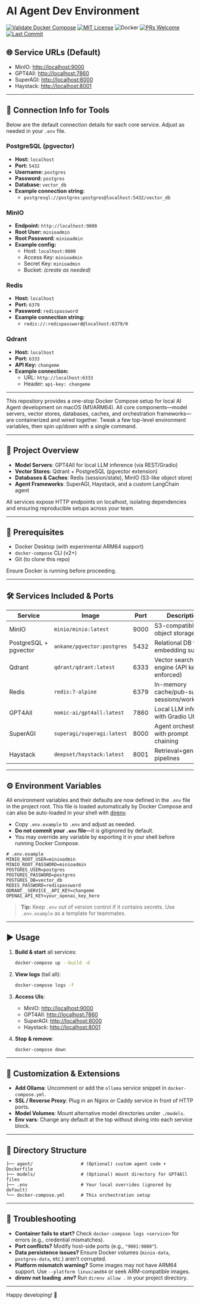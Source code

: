 # AI Agent Dev Environment

[![Validate Docker Compose](https://github.com/ariejan/ai-agent-stack/actions/workflows/validate-docker-compose.yml/badge.svg)](https://github.com/ariejan/ai-agent-stack/actions/workflows/validate-docker-compose.yml)
[![MIT License](https://img.shields.io/github/license/ariejan/ai-agent-stack)](https://github.com/ariejan/ai-agent-stack/blob/main/LICENSE)
![Docker](https://img.shields.io/badge/docker-ready-blue?logo=docker)
[![PRs Welcome](https://img.shields.io/badge/PRs-welcome-brightgreen.svg?style=flat-square)](https://github.com/ariejan/ai-agent-stack/compare)
[![Last Commit](https://img.shields.io/github/last-commit/ariejan/ai-agent-stack)](https://github.com/ariejan/ai-agent-stack/commits/main)

## 🌐 Service URLs (Default)

- MinIO: [http://localhost:9000](http://localhost:9000)
- GPT4All: [http://localhost:7860](http://localhost:7860)
- SuperAGI: [http://localhost:8000](http://localhost:8000)
- Haystack: [http://localhost:8001](http://localhost:8001)

---

## 🔑 Connection Info for Tools

Below are the default connection details for each core service. Adjust as needed in your `.env` file.

### PostgreSQL (pgvector)
- **Host:** `localhost`
- **Port:** `5432`
- **Username:** `postgres`
- **Password:** `postgres`
- **Database:** `vector_db`
- **Example connection string:**
  - `postgresql://postgres:postgres@localhost:5432/vector_db`

### MinIO
- **Endpoint:** `http://localhost:9000`
- **Root User:** `minioadmin`
- **Root Password:** `minioadmin`
- **Example config:**
  - Host: `localhost:9000`
  - Access Key: `minioadmin`
  - Secret Key: `minioadmin`
  - Bucket: *(create as needed)*

### Redis
- **Host:** `localhost`
- **Port:** `6379`
- **Password:** `redispassword`
- **Example connection string:**
  - `redis://:redispassword@localhost:6379/0`

### Qdrant
- **Host:** `localhost`
- **Port:** `6333`
- **API Key:** `changeme`
- **Example connection:**
  - URL: `http://localhost:6333`
  - Header: `api-key: changeme`

---

This repository provides a one-stop Docker Compose setup for local AI Agent development on macOS (M1/ARM64). All core components—model servers, vector stores, databases, caches, and orchestration frameworks—are containerized and wired together. Tweak a few top-level environment variables, then spin up/down with a single command.

---

## 🚀 Project Overview

- **Model Servers**: GPT4All for local LLM inference (via REST/Gradio)
- **Vector Stores**: Qdrant + PostgreSQL (pgvector extension)
- **Databases & Caches**: Redis (session/state), MinIO (S3-like object store)
- **Agent Frameworks**: SuperAGI, Haystack, and a custom LangChain agent

All services expose HTTP endpoints on localhost, isolating dependencies and ensuring reproducible setups across your team.

---

## 🔧 Prerequisites

- Docker Desktop (with experimental ARM64 support)
- `docker-compose` CLI (v2+)
- Git (to clone this repo)

Ensure Docker is running before proceeding.

---

## 🛠️ Services Included & Ports

| Service               | Image                                  | Port | Description                                   |
| --------------------- | -------------------------------------- | ---- | --------------------------------------------- |
| MinIO                 | `minio/minio:latest`                   | 9000 | S3-compatible object storage                  |
| PostgreSQL + pgvector | `ankane/pgvector:postgres`             | 5432 | Relational DB with embedding support          |
| Qdrant                | `qdrant/qdrant:latest`                 | 6333 | Vector search engine (API key enforced)       |
| Redis                 | `redis:7-alpine`                       | 6379 | In-memory cache/pub-sub for sessions/workflow |
| GPT4All               | `nomic-ai/gpt4all:latest`              | 7860 | Local LLM inference with Gradio UI            |
| SuperAGI              | `superagi/superagi:latest`             | 8000 | Agent orchestration with prompt chaining      |
| Haystack              | `deepset/haystack:latest`              | 8001 | Retrieval+generation pipelines                |


---

## ⚙️ Environment Variables

All environment variables and their defaults are now defined in the `.env` file in the project root. This file is loaded automatically by Docker Compose and can also be auto-loaded in your shell with [direnv](https://direnv.net/).

- Copy `.env.example` to `.env` and adjust as needed.
- **Do not commit your `.env` file**—it is gitignored by default.
- You may override any variable by exporting it in your shell before running Docker Compose.

```dotenv
# .env.example
MINIO_ROOT_USER=minioadmin
MINIO_ROOT_PASSWORD=minioadmin
POSTGRES_USER=postgres
POSTGRES_PASSWORD=postgres
POSTGRES_DB=vector_db
REDIS_PASSWORD=redispassword
QDRANT__SERVICE__API_KEY=changeme
OPENAI_API_KEY=your_openai_key_here
```

> **Tip:** Keep `.env` out of version control if it contains secrets. Use `.env.example` as a template for teammates.

---

## ▶️ Usage

1. **Build & start** all services:

   ```bash
   docker-compose up --build -d
   ```

2. **View logs** (tail all):

   ```bash
   docker-compose logs -f
   ```

3. **Access UIs**:

   - MinIO: [http://localhost:9000](http://localhost:9000)
   - GPT4All: [http://localhost:7860](http://localhost:7860)
   - SuperAGI: [http://localhost:8000](http://localhost:8000)
   - Haystack: [http://localhost:8001](http://localhost:8001)


4. **Stop & remove**:

   ```bash
   docker-compose down
   ```

---

## 🔄 Customization & Extensions

- **Add Ollama**: Uncomment or add the `ollama` service snippet in `docker-compose.yml`.
- **SSL / Reverse Proxy**: Plug in an Nginx or Caddy service in front of HTTP ports.
- **Model Volumes**: Mount alternative model directories under `./models`.
- **Env vars**: Change any default at the top without diving into each service block.

---

## 📂 Directory Structure

```
├── agent/                  # (Optional) custom agent code + Dockerfile
├── models/                 # (Optional) mount directory for GPT4All files
├── .env                    # Your local overrides (ignored by default)
└── docker-compose.yml      # This orchestration setup
```

---

## 🐞 Troubleshooting

- **Container fails to start?** Check `docker-compose logs <service>` for errors (e.g., credential mismatches).
- **Port conflicts?** Modify host-side ports (e.g., `"9001:9000"`).
- **Data persistence issues?** Ensure Docker volumes (`minio-data`, `postgres-data`, etc.) aren’t corrupted.
- **Platform mismatch warning?** Some images may not have ARM64 support. Use `--platform linux/amd64` or seek ARM-compatible images.
- **direnv not loading .env?** Run `direnv allow .` in your project directory.

---

Happy developing! 🚀
